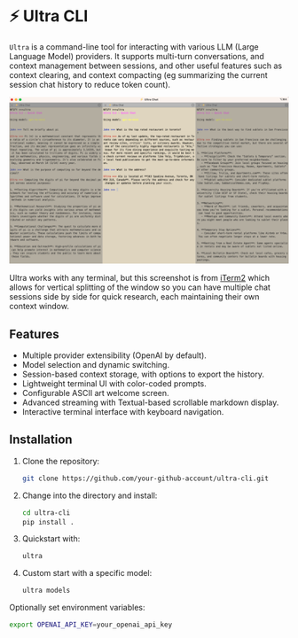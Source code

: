 # ⚡ Ultra CLI

`Ultra` is a command-line tool for interacting with various LLM (Large Language Model) providers. It supports multi-turn conversations, and context management between sessions, and other useful features such as context clearing, and context compacting (eg summarizing the current session chat history to reduce token count).

![Ultra CLI Demo](images/ultra-demo.png)

Ultra works with any terminal, but this screenshot is from [iTerm2](https://github.com/gnachman/iTerm2) which allows for vertical splitting of the window so you can have multiple chat sessions side by side for quick research, each maintaining their own context window.

## Features
- Multiple provider extensibility (OpenAI by default).
- Model selection and dynamic switching.
- Session-based context storage, with options to export the history.
- Lightweight terminal UI with color-coded prompts.
- Configurable ASCII art welcome screen.
- Advanced streaming with Textual-based scrollable markdown display.
- Interactive terminal interface with keyboard navigation.

## Installation

1. Clone the repository:

    ```bash
    git clone https://github.com/your-github-account/ultra-cli.git
    ```
2. Change into the directory and install:

    ```bash
    cd ultra-cli
    pip install .
    ```

3. Quickstart with:

    ```bash
    ultra
    ```
4. Custom start with a specific model:

    ```bash
    ultra models
    ```

Optionally set environment variables:
```bash
export OPENAI_API_KEY=your_openai_api_key